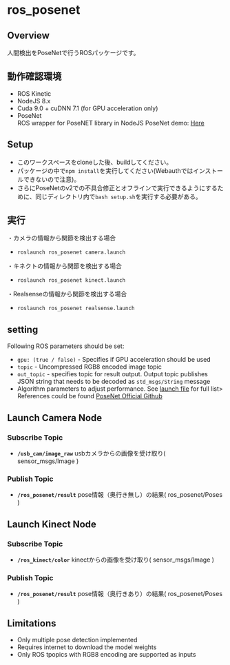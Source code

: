 # ros\_posenet
## Overview
人間検出をPoseNetで行うROSパッケージです。

## 動作確認環境
  * ROS Kinetic
  * NodeJS 8.x 
  * Cuda 9.0 + cuDNN 7.1 (for GPU acceleration only)
  * PoseNet  
    ROS wrapper for PoseNET library in NodeJS
    PoseNet demo: [Here](https://storage.googleapis.com/tfjs-models/demos/posenet/camera.html)

## Setup
  * このワークスペースをcloneした後、buildしてください。
  * パッケージの中で`npm install`を実行してください(Webauthではインストールできないので注意)。
  * さらにPoseNetのv2での不具合修正とオフラインで実行できるようにするために、同じディレクトリ内で`bash setup.sh`を実行する必要がある。

## 実行
  ・カメラの情報から関節を検出する場合
  * `roslaunch ros_posenet camera.launch`

  ・キネクトの情報から関節を検出する場合
  * `roslaunch ros_posenet kinect.launch`
  
  ・Realsenseの情報から関節を検出する場合
  * `roslaunch ros_posenet realsense.launch`

## setting
Following ROS parameters should be set:  

  * `gpu: (true / false)` - Specifies if GPU acceleration should be used  
  * `topic` - Uncompressed RGB8 encoded image topic  
  * `out_topic` -  specifies topic for result output.   Output topic publishes JSON string that needs to be decoded as `std_msgs/String` message  
  *  Algorithm parameters to adjust performance. See [launch file](launch/camera.launch) for full list> References could be found [PoseNet Official Github](https://github.com/tensorflow/tfjs-models/tree/master/posenet#inputs-2)


## Launch Camera Node

### Subscribe Topic

* **`/usb_cam/image_raw`** usbカメラからの画像を受け取り( sensor_msgs/Image )


### Publish Topic

* **`/ros_posenet/result`** pose情報（奥行き無し）の結果( ros_posenet/Poses )



## Launch Kinect Node

### Subscribe Topic

* **`/ros_kinect/color`** kinectからの画像を受け取り( sensor_msgs/Image )


### Publish Topic

* **`/ros_posenet/result`** pose情報（奥行きあり）の結果( ros_posenet/Poses )

## Limitations
 * Only multiple pose detection implemented
 * Requires internet to download the model weights
 * Only ROS tpopics with RGB8 encoding are supported as inputs

